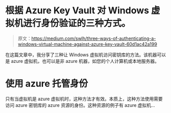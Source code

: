 # 根据 Azure Key Vault 对 Windows 虚拟机进行身份验证的三种方式。

> 原文：<https://medium.com/swlh/three-ways-of-authenticating-a-windows-virtual-machine-against-azure-key-vault-60d1ac42a199>

在这篇文章中，我分享了三种让 Windows 虚拟机访问密钥库的方法。该机器可以是 azure 虚拟机，也可以是非 azure 机器，如您的个人计算机或本地服务器。

# 使用 azure 托管身份

只有当虚拟机是 azure 虚拟机时，这种方法才有效。本质上，这种方法使用需要访问 azure 密钥库的 azure 资源的身份。这种资源的例子有 azure 虚拟机…